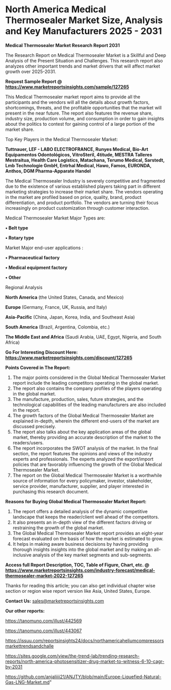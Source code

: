# North America Medical Thermosealer Market Size, Analysis and Key Manufacturers 2025 - 2031

<strong>Medical Thermosealer Market Research Report 2031</strong>

The Research Report on Medical Thermosealer Market is a Skillful and Deep Analysis of the Present Situation and Challenges. This research report also analyzes other important trends and market drivers that will affect market growth over 2025-2031.

<strong>Request Sample Report @ <a href=https://www.marketreportsinsights.com/sample/127265>https://www.marketreportsinsights.com/sample/127265</a></strong>

This Medical Thermosealer market report aims to provide all the participants and the vendors will all the details about growth factors, shortcomings, threats, and the profitable opportunities that the market will present in the near future. The report also features the revenue share, industry size, production volume, and consumption in order to gain insights about the politics to contest for gaining control of a large portion of the market share.

Top Key Players in the Medical Thermosealer Market:

<strong>Tuttnauer, LEF - LABO ELECTROFRANCE, Runyes Medical, Bio-Art Equipamentos Odontológicos, VitroSteril, 4titude, MESTRA Talleres Mestraitua, Health Care Logistics, Matachana, Terumo Medical, Sarstedt, Lmb Technologie GmbH, Entrhal Medical, Hawo, Famos, EURONDA, Anthos, DGM Pharma-Apparate Handel</strong>

The Medical Thermosealer Industry is severely competitive and fragmented due to the existence of various established players taking part in different marketing strategies to increase their market share. The vendors operating in the market are profiled based on price, quality, brand, product differentiation, and product portfolio. The vendors are turning their focus increasingly on product customization through customer interaction.

Medical Thermosealer Market Major Types are:

<strong>• Belt type

• Rotary type</strong>

Market Major end-user applications :

<strong>• Pharmaceutical factory

• Medical equipment factory

• Other</strong>

Regional Analysis

</u><strong><b>North America</b></strong> (the United States, Canada, and Mexico)

<strong><b>Europe </b></strong>(Germany, France, UK, Russia, and Italy)

<strong><b>Asia-Pacific</b></strong> (China, Japan, Korea, India, and Southeast Asia)

<strong><b>South America</b></strong> (Brazil, Argentina, Colombia, etc.)

<strong><b>The Middle East and Africa</b></strong> (Saudi Arabia, UAE, Egypt, Nigeria, and South Africa)

<strong>Go For Interesting Discount Here: <a href=https://www.marketreportsinsights.com/discount/127265>https://www.marketreportsinsights.com/discount/127265</a></strong>

<strong>Points Covered in The Report:</strong>
<ol>
  <li>The major points considered in the Global Medical Thermosealer Market report include the leading competitors operating in the global market.</li>
  <li>The report also contains the company profiles of the players operating in the global market.</li>
  <li>The manufacture, production, sales, future strategies, and the technological capabilities of the leading manufacturers are also included in the report.</li>
  <li>The growth factors of the Global Medical Thermosealer Market are explained in-depth, wherein the different end-users of the market are discussed precisely.</li>
  <li>The report also talks about the key application areas of the global market, thereby providing an accurate description of the market to the readers/users.</li>
  <li>The report incorporates the SWOT analysis of the market. In the final section, the report features the opinions and views of the industry experts and professionals. The experts analyzed the export/import policies that are favorably influencing the growth of the Global Medical Thermosealer Market.</li>
  <li>The report on the Global Medical Thermosealer Market is a worthwhile source of information for every policymaker, investor, stakeholder, service provider, manufacturer, supplier, and player interested in purchasing this research document.</li>
</ol>
<strong>Reasons for Buying Global Medical Thermosealer Market Report:</strong>

<ol>
  <li>The report offers a detailed analysis of the dynamic competitive landscape that keeps the reader/client well ahead of the competitors.</li>
  <li>It also presents an in-depth view of the different factors driving or restraining the growth of the global market.</li>
  <li>The Global Medical Thermosealer Market report provides an eight-year forecast evaluated on the basis of how the market is estimated to grow.</li>
  <li>It helps in making aware business decisions by having providing thorough insights insights into the global market and by making an all-inclusive analysis of the key market segments and sub-segments.</li>
</ol>
<strong>Access full Report Description, TOC, Table of Figure, Chart, etc. @ <a href=https://www.marketreportsinsights.com/industry-forecast/medical-thermosealer-market-2022-127265>https://www.marketreportsinsights.com/industry-forecast/medical-thermosealer-market-2022-127265</a></strong>


Thanks for reading this article; you can also get individual chapter wise section or region wise report version like Asia, United States, Europe.

<strong>Contact Us:</strong>
sales@marketreportsinsights.com

<strong>Our other reports:</strong>

<a href=https://tanomuno.com/illust/442569>https://tanomuno.com/illust/442569</a>

<a href=https://tanomuno.com/illust/443067>https://tanomuno.com/illust/443067</a>

<a href=https://issuu.com/reportsinsights24/docs/northamericaheliumcompressorsmarkettrendsandchalle>https://issuu.com/reportsinsights24/docs/northamericaheliumcompressorsmarkettrendsandchalle</a>

<a href=https://sites.google.com/view/the-trend-lab/trending-research-reports/north-america-photosensitizer-drug-market-to-witness-6-10-cagr-by-2031>https://sites.google.com/view/the-trend-lab/trending-research-reports/north-america-photosensitizer-drug-market-to-witness-6-10-cagr-by-2031</a>

<a href=https://github.com/anjaliiii21/ANJTY/blob/main/Europe-Liquefied-Natural-Gas-LNG-Market.md>https://github.com/anjaliiii21/ANJTY/blob/main/Europe-Liquefied-Natural-Gas-LNG-Market.md</a>"
